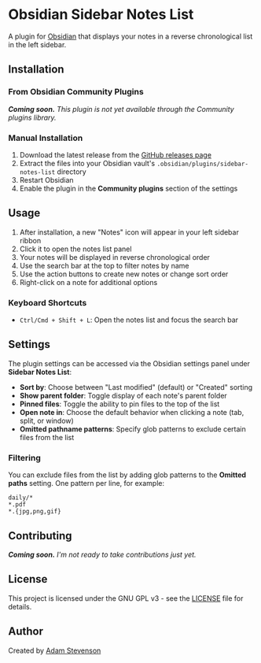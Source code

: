 # Obsidian Sidebar Notes List

A plugin for [Obsidian](https://obsidian.md) that displays your notes in a reverse chronological list in the left sidebar.

## Installation

### From Obsidian Community Plugins

***Coming soon.** This plugin is not yet available through the Community plugins library.*

### Manual Installation

1. Download the latest release from the [GitHub releases page](https://github.com/adammarcstevenson/obsidian-sidebar-notes-list/releases)
2. Extract the files into your Obsidian vault's `.obsidian/plugins/sidebar-notes-list` directory
3. Restart Obsidian
4. Enable the plugin in the **Community plugins** section of the settings

## Usage

1. After installation, a new "Notes" icon will appear in your left sidebar ribbon
2. Click it to open the notes list panel
3. Your notes will be displayed in reverse chronological order
4. Use the search bar at the top to filter notes by name
5. Use the action buttons to create new notes or change sort order
6. Right-click on a note for additional options

### Keyboard Shortcuts

- `Ctrl/Cmd + Shift + L`: Open the notes list and focus the search bar

## Settings

The plugin settings can be accessed via the Obsidian settings panel under **Sidebar Notes List**:

- **Sort by**: Choose between "Last modified" (default) or "Created" sorting
- **Show parent folder**: Toggle display of each note's parent folder
- **Pinned files**: Toggle the ability to pin files to the top of the list
- **Open note in**: Choose the default behavior when clicking a note (tab, split, or window)
- **Omitted pathname patterns**: Specify glob patterns to exclude certain files from the list

### Filtering

You can exclude files from the list by adding glob patterns to the **Omitted paths** setting. One pattern per line, for example:

```
daily/*
*.pdf
*.{jpg,png,gif}
```

## Contributing

***Coming soon.** I'm not ready to take contributions just yet.*

## License

This project is licensed under the GNU GPL v3 - see the [LICENSE](LICENSE) file for details.

## Author

Created by [Adam Stevenson](https://adammarcstevenson.com)
